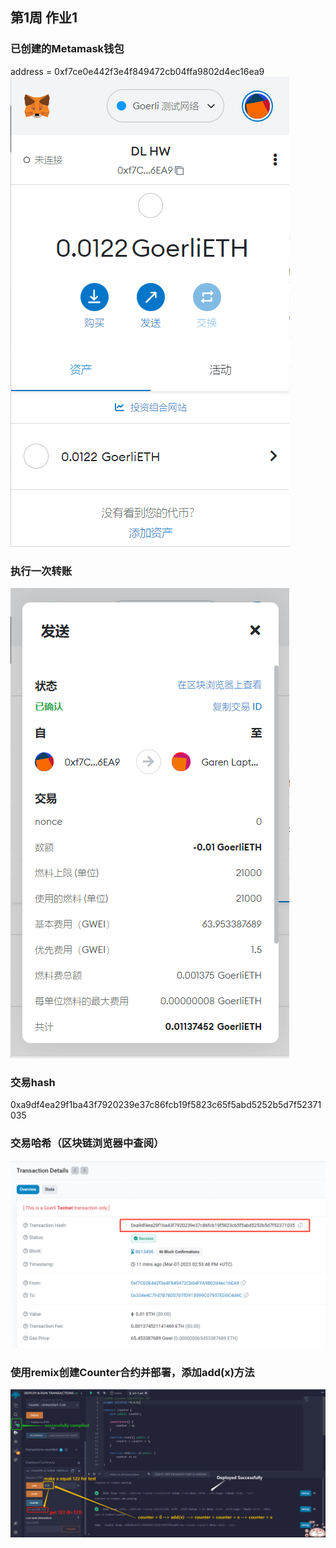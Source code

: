 ## 第1周 作业1
### 已创建的Metamask钱包
address = 0xf7ce0e442f3e4f849472cb04ffa9802d4ec16ea9
![w1-1](1_Screenshot1_Metamask_Installed.png)

### 执行一次转账
![w1-1](2_Screenshot_Transfer_Metamask.png)

### 交易hash
0xa9df4ea29f1ba43f7920239e37c86fcb19f5823c65f5abd5252b5d7f52371035

### 交易哈希（区块链浏览器中查阅）
![w1-1](3_Screenshot_Transaction_Details.png)

### 使用remix创建Counter合约并部署，添加add(x)方法
![w1-1](4_Screenshot_Contract_Codes_Remix.png)

